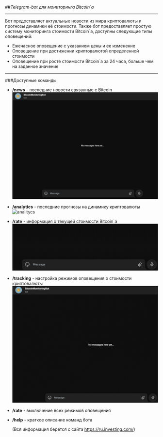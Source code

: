 ##_Telegram-bot для мониторинга Bitcoin`a_
***

Бот предоставляет актуальные новости из мира криптовалюты и прогнозы динамики
её стоимости. Также бот предоставляет простую систему мониторинга 
стоимости Bitcoin`a, доступны следующие типы оповещений:
* Ежечасное оповещение с указанием цены и ее изменение
* Оповещение при достижении криптовалютой определенной стоимости
* Оповещение при росте стоимости Bitcoin`a за 24 часа, больше 
чем на заданное значение
---

###Доступные команды 
* __/news__ - последние новости связанные с Bitcoin
  ![news](allGIF/news.gif)
* __/analytics__ - последние прогнозы на динамику криптовалюты
![analitycs](allGIF/analytics.gif)
* __/rate__ - информация о текущей стоимости Bitcoin`a  
  ![analitycs](allGIF/rate.gif)
* __/tracking__ - настройка режимов оповещения о стоимости криптовалюты  
![analitycs](allGIF/tracking.gif)
* __/rate__ - выключение всех режимов оповещения 
* __/help__ - краткое описание команд бота
  
  (Вся информация берется с сайта https://ru.investing.com/)
    